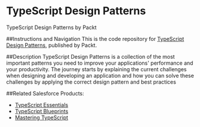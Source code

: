 # TypeScript Design Patterns
TypeScript Design Patterns by Packt

##Instructions and Navigation
This is the code repository for [TypeScript Design Patterns](https://www.packtpub.com/application-development/typescript-design-patterns), published by Packt.

##Description
TypeScript Design Patterns is a collection of the most important patterns you need to improve your applications' performance and your productivity. The journey starts by
explaining the current challenges when designing and developing an application and how you can solve these challenges by applying the correct design pattern and best practices

##Related Salesforce Products:
* [TypeScript Essentials](https://www.packtpub.com/web-development/typescript-essentials?utm_source=github&utm_medium=repository&utm_campaign=9781782170808)
* [TypeScript Blueprints](https://www.packtpub.com/application-development/typescript-blueprints?utm_source=github&utm_medium=repository&utm_campaign=9781782170808)
* [Mastering TypeScript](https://www.packtpub.com/web-development/mastering-typescript?utm_source=github&utm_medium=repository&utm_campaign=9781782170808)
